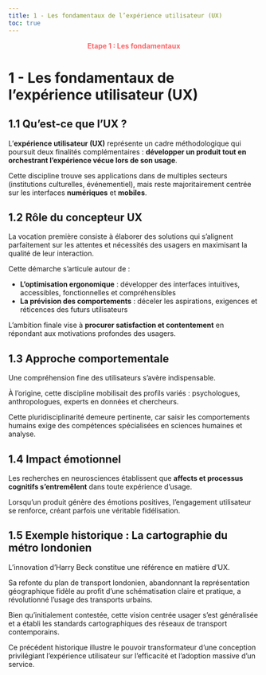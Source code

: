 ```yaml
---
title: 1 - Les fondamentaux de l’expérience utilisateur (UX)
toc: true
---
```

<p style="color:oklch(70.4% 0.191 22.216); font-weight:bold; text-align:center ">Etape 1 : Les fondamentaux</p>

# 1 - Les fondamentaux de l’expérience utilisateur (UX)

## 1.1 Qu’est-ce que l’UX ?

L’**expérience utilisateur (UX)** représente un cadre méthodologique qui poursuit deux finalités complémentaires : 
**développer un produit tout en orchestrant l’expérience vécue lors de son usage**.

Cette discipline trouve ses applications dans de multiples secteurs (institutions culturelles, événementiel), mais reste majoritairement centrée sur les interfaces **numériques** et **mobiles**.

## 1.2 Rôle du concepteur UX

La vocation première consiste à élaborer des solutions qui s’alignent parfaitement sur les attentes et nécessités des usagers en maximisant la qualité de leur interaction. 

Cette démarche s’articule autour de :
-  **L’optimisation ergonomique** : développer des interfaces intuitives, accessibles, fonctionnelles et compréhensibles
-  **La prévision des comportements** : déceler les aspirations, exigences et réticences des futurs utilisateurs

L’ambition finale vise à **procurer satisfaction et contentement** en répondant aux motivations profondes des usagers.

## 1.3 Approche comportementale

Une compréhension fine des utilisateurs s’avère indispensable. 

À l’origine, cette discipline mobilisait des profils variés : psychologues, anthropologues, experts en données et chercheurs. 

Cette pluridisciplinarité demeure pertinente, car saisir les comportements humains exige des compétences spécialisées en sciences humaines et analyse.

## 1.4 Impact émotionnel

Les recherches en neurosciences établissent que **affects et processus cognitifs s’entremêlent** dans toute expérience d’usage. 

Lorsqu’un produit génère des émotions positives, l’engagement utilisateur se renforce, créant parfois une véritable fidélisation.

## 1.5 Exemple historique : La cartographie du métro londonien

L’innovation d’Harry Beck constitue une référence en matière d’UX.

 Sa refonte du plan de transport londonien, abandonnant la représentation géographique fidèle au profit d’une schématisation claire et pratique, a révolutionné l’usage des transports urbains. 
 
 Bien qu’initialement contestée, cette vision centrée usager s’est généralisée et a établi les standards cartographiques des réseaux de transport contemporains.

Ce précédent historique illustre le pouvoir transformateur d’une conception privilégiant l’expérience utilisateur sur l’efficacité et l’adoption massive d’un service.